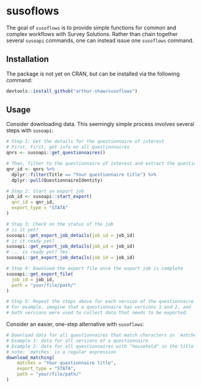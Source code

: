 
<!-- README.md is generated from README.Rmd. Please edit that file -->

# susoflows

<!-- badges: start -->
<!-- badges: end -->

The goal of `susoflows` is to provide simple functions for common and
complex workflows with Survey Solutions. Rather than chain together
several `susoapi` commands, one can instead issue one `susoflows`
command.

## Installation

The package is not yet on CRAN, but can be installed via the following
command:

``` r
devtools::install_github("arthur-shaw/susoflows")
```

## Usage

Consider downloading data. This seemingly simple process involves
several steps with `susoapi`:

``` r
# Step 1: Get the details for the questionnaire of interest
# First, First, get info on all questionnaires
qnrs <- susoapi::get_questionnaires()

# Then, filter to the questionnaire of interest and extract the questionnaire ID and version number.
qnr_id <- qnrs %>% 
  dplyr::filter(Title == "Your questionnaire title") %>%
  dplyr::pull(QuestionnaireIdentity)

# Step 2: Start an export job
job_id <- susoapi::start_export(
  qnr_id = qnr_id,
  export_type = "STATA"
)

# Step 3: Check on the status of the job
# is it yet?
susoapi::get_export_job_details(job_id = job_id)
# is it ready yet?
susoapi::get_export_job_details(job_id = job_id)
# ... is ready yet? Yes.
susoapi::get_export_job_details(job_id = job_id)

# Step 4: Download the export file once the export job is complete
susoapi::get_export_file(
  job_id = job_id, 
  path = "your/file/path/"
)

# Step 5: Repeat the steps above for each version of the questionnaire (if applicable).
# For example, imagine that a questionnaire has versions 1 and 2, and
# both versions were used to collect data that needs to be exported.
```

Consider an easier, one-step alternative with `susoflows`:

``` r
# Download data for all questionnaires that match characters in `matches`
# Example 1: data for all versions of a questionnaire
# Example 2: data for all questionnaires with "household" in the title
# note: `matches` is a regular expression
download_matching(
    matches = "Your questionnaire title", 
    export_type = "STATA",
    path = "your/file/path/"
)
```
